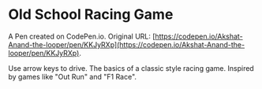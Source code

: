 # Old School Racing Game

A Pen created on CodePen.io. Original URL: [https://codepen.io/Akshat-Anand-the-looper/pen/KKJyRXp](https://codepen.io/Akshat-Anand-the-looper/pen/KKJyRXp).

Use  arrow keys to drive. The basics of a classic style racing game. Inspired by games like "Out Run"  and "F1 Race".